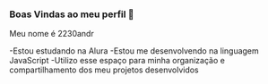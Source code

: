 ### Boas Vindas ao meu perfil 💙

Meu nome é 2230andr

-Estou estudando na Alura
-Estou me desenvolvendo na linguagem JavaScript
-Utilizo esse espaço para minha organização e compartilhamento dos meu projetos desenvolvidos 




